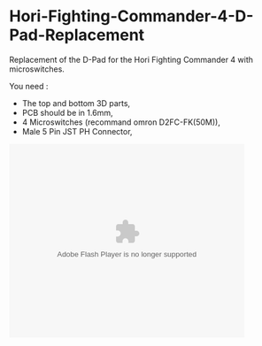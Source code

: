 # Hori-Fighting-Commander-4-D-Pad-Replacement
Replacement of the D-Pad for the Hori Fighting Commander 4 with microswitches.

You need :
- The top and bottom 3D parts,
- PCB should be in 1.6mm,
- 4 Microswitches (recommand omron D2FC-FK(50M)),
- Male 5 Pin JST PH Connector,

<object width="425" height="350">
  <param name="movie" value="https://youtu.be/01YRTsFcbD0" />
  <param name="wmode" value="transparent" />
  <embed src="https://youtu.be/01YRTsFcbD0"
         type="application/x-shockwave-flash"
         wmode="transparent" width="425" height="350" />
</object>
